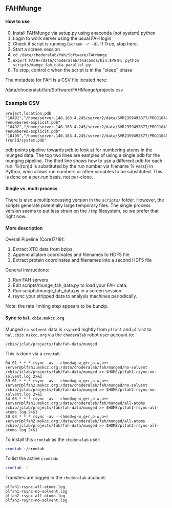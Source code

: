 ## FAHMunge

#### How to use

0.  Install FAHMunge via setup.py using anaconda (not system) python
1.  Login to work server using the usual FAH login
2.  Check if script is running (`screen -r -d`).  If True, stop here.
3.  Start a screen session
4.  `cd /data/choderalab/fah/Software/FAHMunge`
5.  `export PATH=/data/choderalab/anaconda/bin:$PATH; python scripts/munge_fah_data_parallel.py`
6.  To stop, control c when the script is in the "sleep" phase

The metadata for FAH is a CSV file located here:

/data/choderalab/fah/Software/FAHMunge/projects.csv


### Example CSV
```
project,location,pdb
"10491","/home/server.140.163.4.245/server2/data/SVR2359493877/PROJ10491/","/home/server.140.163.4.245/server2/projects/GPU/p10491/topol-renumbered-explicit.pdb"
"10492","/home/server.140.163.4.245/server2/data/SVR2359493877/PROJ10492/","/home/server.140.163.4.245/server2/projects/GPU/p10492/topol-renumbered-explicit.pdb"
"10495","/home/server.140.163.4.245/server2/data/SVR2359493877/PROJ10492/","/home/server.140.163.4.245/server2/projects/GPU/p10495/MTOR_HUMAN_D0/RUN%(run)d/system.pdb"
```
pdb points pipeline towards pdb to look at for numbering atoms in the munged data. The top two lines are eamples of using a single pdb for the munging pipeline.
The third line shows how to use a different pdb for each run. %(run)d is substituted by the run number via filename % vars() in Python, whic allows run numbers 
or other variables to be substituted. This is done on a per-run basis, not per-clone.


#### Single vs. multi process

There is also a multiprocessing version in the `scripts/` folder.  However,
the scripts generate potentially large temporary files.  The single process
version seems to put less strain on the `/tmp` filesystem, so we prefer that
right now.

#### More description

Overall Pipeline (Core17/18):

1.  Extract XTC data from bzips
2.  Append allatom coordinates and filenames to HDF5 file
3.  Extract protein coordinates and filenames into a second HDF5 file


General instructions:

1.  Run FAH servers
2.  Edit scripts/munge_fah_data.py to load your FAH data.
3.  Run scripts/munge_fah_data.py in a screen session
4.  rsync your stripped data to analysis machines periodically.  

Note: the rate limiting step appears to be bunzip.  

#### Sync to `hal.cbio.mskcc.org`

Munged `no-solvent` data is `rsync`ed nightly from `plfah1` and `plfah2` to `hal.cbio.mskcc.org` via the `choderalab` robot user account to:
```
/cbio/jclab/projects/fah/fah-data/munged
```
This is done via a `crontab`:
```
04 01 * * * rsync -av --chmod=g-w,g+r,o-w,o+r server@plfah1.mskcc.org:/data/choderalab/fah/munged/no-solvent /cbio/jclab/projects/fah/fah-data/munged >> $HOME/plfah1-rsync-no-solvent.log 2>&1
39 01 * * * rsync -av --chmod=g-w,g+r,o-w,o+r server@plfah2.mskcc.org:/data/choderalab/fah/munged/no-solvent /cbio/jclab/projects/fah/fah-data/munged >> $HOME/plfah2-rsync-no-solvent.log 2>&1
34 03 * * * rsync -av --chmod=g-w,g+r,o-w,o+r server@plfah1.mskcc.org:/data/choderalab/fah/munged/all-atoms /cbio/jclab/projects/fah/fah-data/munged >> $HOME/plfah1-rsync-all-atoms.log 2>&1
50 03 * * * rsync -av --chmod=g-w,g+r,o-w,o+r server@plfah2.mskcc.org:/data/choderalab/fah/munged/all-atoms /cbio/jclab/projects/fah/fah-data/munged >> $HOME/plfah2-rsync-all-atoms.log 2>&1
```
To install this `crontab` as the `choderalab` user:
```bash
crontab ~/crontab
```
To list the active `crontab`:
```bash
crontab -l
```
Transfers are logged in the `choderalab` account:
```
plfah1-rsync-all-atoms.log
plfah1-rsync-no-solvent.log
plfah2-rsync-all-atoms.log
plfah2-rsync-no-solvent.log
```

